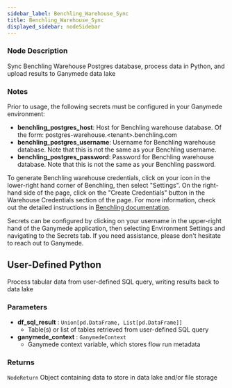 ```yaml
---
sidebar_label: Benchling_Warehouse_Sync
title: Benchling_Warehouse_Sync
displayed_sidebar: nodeSidebar
---
```


### Node Description

Sync Benchling Warehouse Postgres database, process data in Python, and upload results to Ganymede data lake

### Notes

Prior to usage, the following secrets must be configured in your Ganymede environment:
- **benchling_postgres_host**: Host for Benchling warehouse database.  Of the form: postgres-warehouse.\<tenant\>.benchling.com
- **benchling_postgres_username**: Username for Benchling warehouse database.  Note that this is not the same as your Benchling username.
- **benchling_postgres_password**: Password for Benchling warehouse database.  Note that this is not the same as your Benchling password.

To generate Benchling warehouse credentials, click on your icon in the lower-right hand corner of
Benchling, then select "Settings".  On the right-hand side of the page, click on the "Create Credentials"
button in the Warehouse Credentials section of the page.  For more information, check out the detailed instructions in
[Benchling documentation](https://help.benchling.com/hc/en-us/articles/9714802961421-Access-your-data-warehouse).

Secrets can be configured by clicking on your username in the upper-right hand of the Ganymede
application, then selecting Environment Settings and navigating to the Secrets tab.  If you need
assistance, please don't hesitate to reach out to Ganymede.

## User-Defined Python

Process tabular data from user-defined SQL query, writing results back to data lake

### Parameters

- **df_sql_result** : `Union[pd.DataFrame, List[pd.DataFrame]]`
    - Table(s) or list of tables retrieved from user-defined SQL query
- **ganymede_context** : `GanymedeContext`
    - Ganymede context variable, which stores flow run metadata

### Returns

`NodeReturn`
  Object containing data to store in data lake and/or file storage